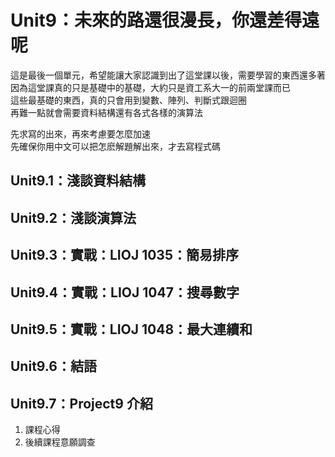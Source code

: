 #  Unit9：未來的路還很漫長，你還差得遠呢

這是最後一個單元，希望能讓大家認識到出了這堂課以後，需要學習的東西還多著  
因為這堂課真的只是基礎中的基礎，大約只是資工系大一的前兩堂課而已  
這些最基礎的東西，真的只會用到變數、陣列、判斷式跟迴圈  
再難一點就會需要資料結構還有各式各樣的演算法  

先求寫的出來，再來考慮要怎麼加速  
先確保你用中文可以把怎麽解題解出來，才去寫程式碼  

## Unit9.1：淺談資料結構
## Unit9.2：淺談演算法
## Unit9.3：實戰：LIOJ 1035：簡易排序
## Unit9.4：實戰：LIOJ 1047：搜尋數字
## Unit9.5：實戰：LIOJ 1048：最大連續和
## Unit9.6：結語

## Unit9.7：Project9 介紹

1. 課程心得
2. 後續課程意願調查

